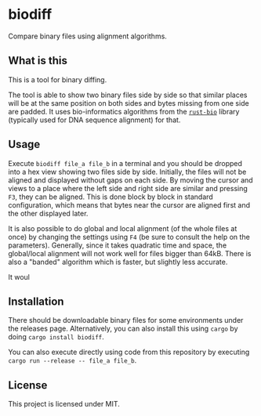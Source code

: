 biodiff
=======

Compare binary files using alignment algorithms.

What is this
------------
This is a tool for binary diffing.

The tool is able to show two binary files side by side so that similar places will be at the same position on both sides
and bytes missing from one side are padded.
It uses bio-informatics algorithms from the [`rust-bio`](https://rust-bio.github.io/) library (typically used for DNA sequence alignment) for that.

Usage
-----
Execute `biodiff file_a file_b` in a terminal and you should be dropped into a hex view showing two files side by side.
Initially, the files will not be aligned and displayed without gaps on each side.
By moving the cursor and views to a place where the left side and right side are similar and pressing `F3`, they can be aligned.
This is done block by block in standard configuration, which means that bytes near the cursor are aligned first and the other displayed later.

It is also possible to do global and local alignment (of the whole files at once) by changing the settings using `F4` (be sure to consult the help on the parameters).
Generally, since it takes quadratic time and space, the global/local alignment will not work well for files bigger than 64kB.
There is also a "banded" algorithm which is faster, but slightly less accurate.

It woul

Installation
------------
There should be downloadable binary files for some environments under the releases page.
Alternatively, you can also install this using `cargo` by doing `cargo install biodiff`.

You can also execute directly using code from this repository by executing `cargo run --release -- file_a file_b`.

License
-------
This project is licensed under MIT.